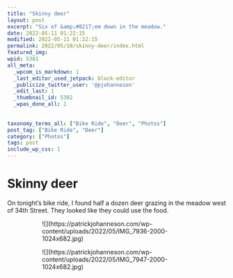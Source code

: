 ```yaml
---
title: "Skinny deer"
layout: post
excerpt: "Six of &amp;#8217;em down in the meadow."
date: 2022-05-11 01:22:15
modified: 2022-05-11 01:22:15
permalink: 2022/05/10/skinny-deer/index.html
featured_img: 
wpid: 5381
all_meta: 
  _wpcom_is_markdown: 1
  _last_editor_used_jetpack: block-editor
  _publicize_twitter_user: '@pjohanneson'
  _edit_last: 1
  _thumbnail_id: 5382
  _wpas_done_all: 1
  
  
taxonomy_terms_all: ["Bike Ride", "Deer", "Photos"]
post_tag: ["Bike Ride", "Deer"]
category: ["Photos"]
tags: post
include_wp_css: 1
---
```


# Skinny deer

On tonight’s bike ride, I found half a dozen deer grazing in the meadow west of 34th Street. They looked like they could use the food.

<figure class="is-layout-flex wp-block-gallery-190 wp-block-gallery has-nested-images columns-default is-cropped"><figure class="wp-block-image size-large">![](https://patrickjohanneson.com/wp-content/uploads/2022/05/IMG_7936-2000-1024x682.jpg)</figure><figure class="wp-block-image size-large">![](https://patrickjohanneson.com/wp-content/uploads/2022/05/IMG_7947-2000-1024x682.jpg)</figure></figure>
